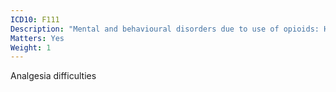 ```yaml
---
ICD10: F111
Description: "Mental and behavioural disorders due to use of opioids: Harmful use"
Matters: Yes
Weight: 1
---
```

Analgesia difficulties
